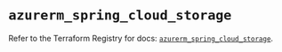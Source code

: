# `azurerm_spring_cloud_storage`

Refer to the Terraform Registry for docs: [`azurerm_spring_cloud_storage`](https://registry.terraform.io/providers/hashicorp/azurerm/4.4.0/docs/resources/spring_cloud_storage).

